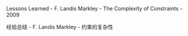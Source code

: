 Lessons Learned - F. Landis Markley - The Complexity of Constraints - 2009

经验总结 - F. Landis Markley - 约束的复杂性
